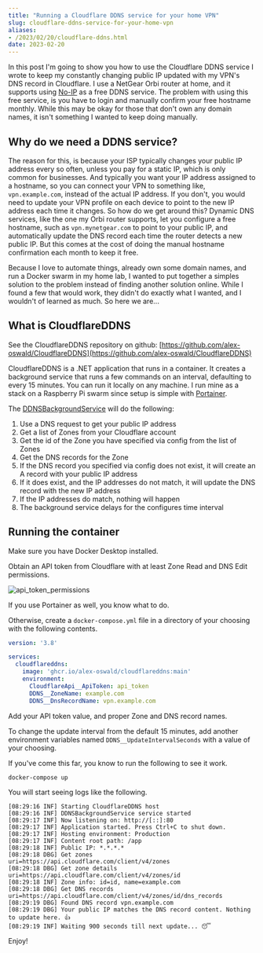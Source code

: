 ```yaml
---
title: "Running a Cloudflare DDNS service for your home VPN"
slug: cloudflare-ddns-service-for-your-home-vpn
aliases:
- /2023/02/20/cloudflare-ddns.html
date: 2023-02-20
---
```



In this post I'm going to show you how to use the Cloudflare DDNS service I wrote to keep my constantly changing public IP
updated with my VPN's DNS record in Cloudflare. I use a NetGear Orbi router at home, and it supports using
[No-IP](https://www.noip.com/) as a free DDNS service. The problem with using this free service, is you have to login and manually
confirm your free hostname monthly. While this may be okay for those that don't own any domain names, it isn't something I wanted to
keep doing manually.


## Why do we need a DDNS service?

The reason for this, is because your ISP typically changes your public IP address every so often, unless you pay for a static IP,
which is only common for businesses. And typically you want your IP address assigned to a hostname, so you can connect your VPN to
something like, `vpn.example.com`, instead of the actual IP address. If you don't, you would need to update your VPN profile on each
device to point to the new IP address each time it changes. So how do we get around this? Dynamic DNS services, like the one my Orbi
router supports, let you configure a free hostname, such as `vpn.mynetgear.com` to point to your public IP, and automatically update
the DNS record each time the router detects a new public IP. But this comes at the cost of doing the manual hostname confirmation
each month to keep it free.

Because I love to automate things, already own some domain names, and run a Docker swarm in my home lab, I wanted to put together
a simples solution to the problem instead of finding another solution online. While I found a few that would work, they didn't do
exactly what I wanted, and I wouldn't of learned as much. So here we are...


## What is CloudflareDDNS

See the CloudflareDDNS repository on github: [https://github.com/alex-oswald/CloudflareDDNS](https://github.com/alex-oswald/CloudflareDDNS)

CloudflareDDNS is a .NET application that runs in a container. It creates a background service that runs a few commands on an interval,
defaulting to every 15 minutes. You can run it locally on any machine. I run mine as a stack on a Raspberry Pi swarm since setup is
simple with [Portainer](https://www.portainer.io/).

The [DDNSBackgroundService](https://github.com/alex-oswald/CloudflareDDNS/blob/main/CloudflareDDNS/DDNSBackgroundService.cs) will do
the following:

1. Use a DNS request to get your public IP address
2. Get a list of Zones from your Cloudflare account
3. Get the id of the Zone you have specified via config from the list of Zones
4. Get the DNS records for the Zone
5. If the DNS record you specified via config does not exist, it will create an A record with your public IP address
6. If it does exist, and the IP addresses do not match, it will update the DNS record with the new IP address
7. If the IP addresses do match, nothing will happen
8. The background service delays for the configures time interval


## Running the container

Make sure you have Docker Desktop installed.

Obtain an API token from Cloudflare with at least Zone Read and DNS Edit permissions.

![api_token_permissions](api_token_permissions.png)

If you use Portainer as well, you know what to do.

Otherwise, create a `docker-compose.yml` file in a directory of your choosing with the following contents.


```yml
version: '3.8'

services:
  cloudflareddns:
    image: 'ghcr.io/alex-oswald/cloudflareddns:main'
    environment:
      CloudflareApi__ApiToken: api_token
      DDNS__ZoneName: example.com
      DDNS__DnsRecordName: vpn.example.com
```

Add your API token value, and proper Zone and DNS record names.

To change the update interval from the default 15 minutes, add another environment variables named `DDNS__UpdateIntervalSeconds`
with a value of your choosing.

If you've come this far, you know to run the following to see it work.

```bash
docker-compose up
```

You will start seeing logs like the following.

```
[08:29:16 INF] Starting CloudflareDDNS host
[08:29:16 INF] DDNSBackgroundService service started
[08:29:17 INF] Now listening on: http://[::]:80
[08:29:17 INF] Application started. Press Ctrl+C to shut down.
[08:29:17 INF] Hosting environment: Production
[08:29:17 INF] Content root path: /app
[08:29:18 INF] Public IP: *.*.*.*
[08:29:18 DBG] Get zones uri=https://api.cloudflare.com/client/v4/zones
[08:29:18 DBG] Get zone details uri=https://api.cloudflare.com/client/v4/zones/id
[08:29:18 INF] Zone info: id=id, name=example.com
[08:29:18 DBG] Get DNS records uri=https://api.cloudflare.com/client/v4/zones/id/dns_records
[08:29:19 DBG] Found DNS record vpn.example.com
[08:29:19 DBG] Your public IP matches the DNS record content. Nothing to update here. 👍
[08:29:19 INF] Waiting 900 seconds till next update... 😴
```

Enjoy!